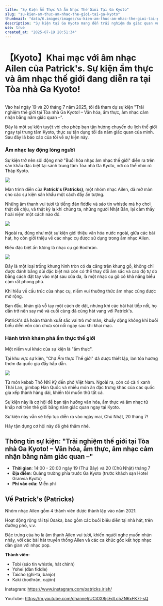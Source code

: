 ```yaml
---
title: "Sự Kiện Ẩm Thực Và Âm Nhạc Thế Giới Tại Ga Kyoto"
slug: "su-kien-am-thuc-am-nhac-the-gioi-tai-ga-kyoto"
thumbnail: "data/6.images/images/su-kien-am-thuc-am-nhac-the-gioi-tai-ga-kyoto.webp"
description: "Sự kiện tại Ga Kyoto mang đến trải nghiệm đa giác quan với ẩm thực, âm nhạc từ khắp nơi trên thế giới, nổi bật là màn trình diễn của Patrick's."
use: true
created_at: "2025-07-19 20:51:34"
---
```


# 【Kyoto】Khai mạc với âm nhạc Ailen của Patrick's. Sự kiện ẩm thực và âm nhạc thế giới đang diễn ra tại Tòa nhà Ga Kyoto!

![]()

Vào hai ngày 19 và 20 tháng 7 năm 2025, tôi đã tham dự sự kiện "Trải nghiệm thế giới tại Tòa nhà Ga Kyoto! – Văn hóa, ẩm thực, âm nhạc cảm nhận bằng năm giác quan –".

Đây là một sự kiện tuyệt vời cho phép bạn tận hưởng chuyến du lịch thế giới ngay tại trung tâm Kyoto, thực sự tận dụng tối đa năm giác quan của mình. Sau đây là báo cáo của tôi về sự kiện này.

### Âm nhạc lay động lòng người

Sự kiện trở nên sôi động nhờ "Buổi hòa nhạc âm nhạc thế giới" diễn ra trên sân khấu đặc biệt tại sảnh trung tâm Tòa nhà Ga Kyoto, nơi có thể nhìn rõ Tháp Kyoto.

![](/images/image-1752914244076.webp)

Màn trình diễn của **Patrick's (Patricks)**, một nhóm nhạc Ailen, đã mở màn cho các sự kiện sân khấu một cách đầy ấn tượng.

Những âm thanh vui tươi từ tiếng đàn fiddle và sáo tin whistle mà họ chơi thật dễ chịu, và thật kỳ lạ khi chúng ta, những người Nhật Bản, lại cảm thấy hoài niệm một cách nào đó.

![](/images/image-1752914601911.webp)

Ngoài ra, đúng như một sự kiện giới thiệu văn hóa nước ngoài, giữa các bài hát, họ còn giới thiệu về các nhạc cụ được sử dụng trong âm nhạc Ailen.

Điều đặc biệt ấn tượng là nhạc cụ gõ Bodhrán.

![](/images/image-1752914401999.webp)

Đây là một loại trống khung hình tròn có da căng trên khung gỗ, không chỉ được đánh bằng dùi đặc biệt mà còn có thể thay đổi âm sắc và cao độ tự do bằng cách đặt tay vào mặt sau của da, là một nhạc cụ gõ có khả năng biểu cảm rất phong phú.

Khi hiểu về cấu trúc của nhạc cụ, niềm vui thưởng thức âm nhạc cũng được mở rộng.

Ban đầu, khán giả vỗ tay một cách dè dặt, nhưng khi các bài hát tiếp nối, họ dần trở nên say mê và cuối cùng đã cùng hát vang với Patrick's.

Patrick's đã hoàn thành xuất sắc vai trò mở màn, khuấy động không khí buổi biểu diễn vốn còn chưa sôi nổi ngay sau khi khai mạc.

### Hành trình khám phá ẩm thực thế giới

Một niềm vui khác của sự kiện là "ẩm thực".

Tại khu vực sự kiện, "Chợ Ẩm thực Thế giới" đã được thiết lập, lan tỏa hương thơm đa quốc gia đầy hấp dẫn.

![](/images/image-1752914706819.webp)

Từ món kebab Thổ Nhĩ Kỳ đến phở Việt Nam. Ngoài ra, còn có cà ri xanh Thái Lan, gimbap Hàn Quốc và nhiều món ăn đặc trưng khác của các quốc gia xếp thành hàng dài, khiến tôi muốn thử tất cả.

Sự kiện này là cơ hội để bạn tận hưởng văn hóa, ẩm thực và âm nhạc từ khắp nơi trên thế giới bằng năm giác quan ngay tại Kyoto.

Sự kiện này vẫn sẽ tiếp tục diễn ra vào ngày mai, Chủ Nhật, 20 tháng 7!

Hãy tận dụng cơ hội này để ghé thăm nhé.

## Thông tin sự kiện: "Trải nghiệm thế giới tại Tòa nhà Ga Kyoto! – Văn hóa, ẩm thực, âm nhạc cảm nhận bằng năm giác quan –"

*   **Thời gian**: 14:00 - 20:00 ngày 19 (Thứ Bảy) và 20 (Chủ Nhật) tháng 7
*   **Địa điểm**: Quảng trường phía trước Ga Kyoto (trước khách sạn Hotel Granvia Kyoto)
*   **Phí vào cửa**: Miễn phí

## Về Patrick's (Patricks)

Nhóm nhạc Ailen gồm 4 thành viên được thành lập vào năm 2021.

Hoạt động rộng rãi tại Osaka, bao gồm các buổi biểu diễn tại nhà hát, trên đường phố, v.v.

Đặc trưng của họ là âm thanh Ailen vui tươi, khiến người nghe muốn nhún nhảy, với các bài hát truyền thống Ailen và các ca khúc gốc kết hợp nhạc dân gian với nhạc pop.

**Thành viên:**

*   Tobi (sáo tin whistle, hát chính)
*   Yohei (đàn fiddle)
*   Taicho (ghi-ta, banjo)
*   Kaki (bodhrán, cajón)

Instagram: <https://www.instagram.com/patricks.irish/>

YouTube: <https://m.youtube.com/channel/UCiOX8jsEdLc5ZN6xFK7I-sQ>